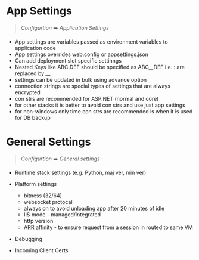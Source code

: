 # App Settings

> *Configurtion* ➡️ *Application Settings*

* App settings are variables passed as environment variables to application code
* App settings overrides web.config or appsettings.json
* Can add deployment slot specific settinngs
* Nested Keys like ABC:DEF should be specified as ABC__DEF i.e. : are replaced by __
* settings can be updated in bulk using advance option
* connection strings are special types of settings that are always encrypted
* con strs are recommended for ASP.NET (normal and core)
* for other stacks it is better to avoid con strs and use just app settings
* for non-windows only time con strs are recommended is when it is used for DB backup

# General Settings

> *Configurtion* ➡️ *General settings*

* Runtime stack settings (e.g. Python, maj ver, min ver)
* Platform settings 
    * bitness (32/64)
    * websocket protocal
    * always on to avoid unloading app after 20 minutes of idle
    * IIS mode - managed/integrated
    * http version
    * ARR affinity - to ensure request from a session in routed to same VM 

* Debugging
* Incoming Client Certs

